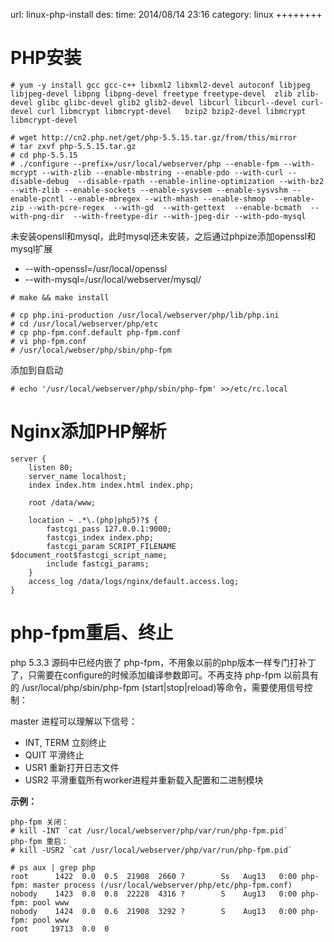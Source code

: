 url: linux-php-install
des: 
time: 2014/08/14 23:16
category: linux
++++++++

# PHP安装
```
# yum -y install gcc gcc-c++ libxml2 libxml2-devel autoconf libjpeg libjpeg-devel libpng libpng-devel freetype freetype-devel  zlib zlib-devel glibc glibc-devel glib2 glib2-devel libcurl libcurl--devel curl-devel curl libmcrypt libmcrypt-devel   bzip2 bzip2-devel libmcrypt libmcrypt-devel
 
# wget http://cn2.php.net/get/php-5.5.15.tar.gz/from/this/mirror
# tar zxvf php-5.5.15.tar.gz
# cd php-5.5.15
# ./configure --prefix=/usr/local/webserver/php --enable-fpm --with-mcrypt --with-zlib --enable-mbstring --enable-pdo --with-curl --disable-debug  --disable-rpath --enable-inline-optimization --with-bz2  --with-zlib --enable-sockets --enable-sysvsem --enable-sysvshm --enable-pcntl --enable-mbregex --with-mhash --enable-shmop  --enable-zip --with-pcre-regex  --with-gd  --with-gettext  --enable-bcmath  --with-png-dir  --with-freetype-dir --with-jpeg-dir --with-pdo-mysql
```
未安装opensll和mysql，此时mysql还未安装，之后通过phpize添加openssl和mysql扩展

- --with-openssl=/usr/local/openssl
- --with-mysql=/usr/local/webserver/mysql/

```
# make && make install
 
# cp php.ini-production /usr/local/webserver/php/lib/php.ini
# cd /usr/local/webserver/php/etc
# cp php-fpm.conf.default php-fpm.conf
# vi php-fpm.conf
# /usr/local/webser/php/sbin/php-fpm
```
添加到自启动
```
# echo '/usr/local/webserver/php/sbin/php-fpm' >>/etc/rc.local
```
# Nginx添加PHP解析
```
server {
    listen 80;
    server_name localhost;
    index index.htm index.html index.php;
 
    root /data/www;
 
    location ~ .*\.(php|php5)?$ {
        fastcgi_pass 127.0.0.1:9000;
        fastcgi_index index.php;
        fastcgi_param SCRIPT_FILENAME $document_root$fastcgi_script_name;
        include fastcgi_params;
    }
    access_log /data/logs/nginx/default.access.log;
}
```
# php-fpm重启、终止

php 5.3.3 源码中已经内嵌了 php-fpm，不用象以前的php版本一样专门打补丁了，只需要在configure的时候添加编译参数即可。不再支持 php-fpm 以前具有的 /usr/local/php/sbin/php-fpm (start|stop|reload)等命令，需要使用信号控制：

master 进程可以理解以下信号：

- INT, TERM 立刻终止
- QUIT 平滑终止
- USR1 重新打开日志文件
- USR2 平滑重载所有worker进程并重新载入配置和二进制模块 

**示例：**
```
php-fpm 关闭：
# kill -INT `cat /usr/local/webserver/php/var/run/php-fpm.pid`
php-fpm 重启：
# kill -USR2 `cat /usr/local/webserver/php/var/run/php-fpm.pid`
 
# ps aux | grep php
root      1422  0.0  0.5  21908  2660 ?        Ss   Aug13   0:00 php-fpm: master process (/usr/local/webserver/php/etc/php-fpm.conf)
nobody    1423  0.0  0.8  22228  4316 ?        S    Aug13   0:00 php-fpm: pool www                    
nobody    1424  0.0  0.6  21908  3292 ?        S    Aug13   0:00 php-fpm: pool www                    
root     19713  0.0  0
```
